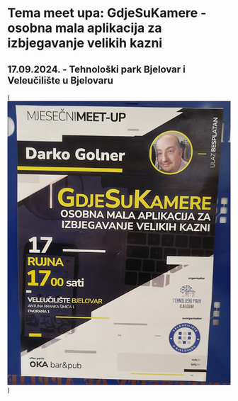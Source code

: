 # Tema meet upa: GdjeSuKamere - osobna mala aplikacija za izbjegavanje velikih kazni

## 17.09.2024. - Tehnološki park Bjelovar i Veleučilište u Bjelovaru
(![alt](/GdjeSuKamere/images/plakat.jpg))